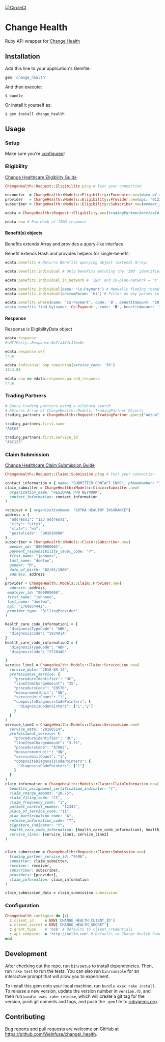 [![CircleCI](https://circleci.com/gh/WeInfuse/change_health.svg?style=svg)](https://circleci.com/gh/WeInfuse/change_health)

# Change Health
Ruby API wrapper for [Change Health](https://developers.changehealthcare.com/api)

## Installation

Add this line to your application's Gemfile:

```ruby
gem 'change_health'
```

And then execute:

    $ bundle

Or install it yourself as:

    $ gem install change_health

## Usage

### Setup

Make sure you're [configured](#configuration)!

### Eligibility
[Change Healthcare Eligibility Guide](https://developers.changehealthcare.com/eligibilityandclaims/docs)
```ruby
ChangeHealth::Request::Eligibility.ping # Test your connection

encounter  = ChangeHealth::Models::Eligibility::Encounter.new(date_of_service: Date.current, service_type_codes: ['98'])
provider   = ChangeHealth::Models::Eligibility::Provider.new(npi: '0123456789', last_name: 'Bobson', first_name: 'Bob')
subscriber = ChangeHealth::Models::Eligibility::Subscriber.new(member_id: '0000000000', first_name: 'johnOne', last_name: 'doeOne', date_of_birth: '18800102')

edata = ChangeHealth::Request::Eligibility.new(tradingPartnerServiceId: '000050', provider: provider, subscriber: subscriber, encounter: encounter).query

edata.raw # Raw Hash of JSON response
```

#### Benefit(s) objects
Benefits extends Array and provides a query-like interface.

Benefit extends Hash and provides helpers for single-benefit.

```ruby
edata.benefits # Returns Benefits querying object (extends Array)

edata.benefits.individual # Only benefits matching the 'IND' identifier

edata.benefits.individual.in_network # 'IND' and in-plan-network = 'Y'

edata.benefits.individual(name: 'Co-Payment') # Manually finding "name" == "Co-Payment" in JSON
edata.benefits.individual(customParam: 'hi') # Filter on any params in the API combined with 'IND' type

edata.benefits.where(name: 'Co-Payment', code: 'B', benefitAmount: '30) # Generic 'where' api returns a Benefits querying object for chaining
edata.benefits.find_by(name: 'Co-Payment', code: 'B', benefitAmount: '30) # Generic 'find_by' api returns first object found
```

#### Response

Response is EligibilityData object

```ruby
edata.response
#<HTTParty::Response:0x7fa354c1fbe8>

edata.response.ok?
true

edata.individual_oop_remaining(service_code: '30')
1344.88

edata.raw == edata.response.parsed_response
true
```

### Trading Partners
```ruby
# Query trading partners using a wildcard search
# Returns Array of ChangeHealth::Models::TradingPartner Objects
trading_partners = ChangeHealth::Request::TradingPartner.query("Aetna")

trading_partners.first.name
"Aetna"

trading_partners.first.service_id
"ABC123"
```

### Claim Submission
[Change Healthcare Claim Submission Guide](https://developers.changehealthcare.com/eligibilityandclaims/docs/professional-claims-v3-getting-started)
```ruby
ChangeHealth::Request::Claim::Submission.ping # Test your connection

contact_information = { name: "SUBMITTER CONTACT INFO", phoneNumber: "123456789"}
claim_submitter = ChangeHealth::Models::Claim::Submitter.new(
  organization_name: "REGIONAL PPO NETWORK",
  contact_information: contact_information
)

receiver = { organizationName: "EXTRA HEALTHY INSURANCE"}
address = {
  "address1": "123 address1",
  "city": "city1",
  "state": "wa",
  "postalCode": "981010000"
}
subscriber = ChangeHealth::Models::Claim::Subscriber.new(
  member_id: "0000000001",
  payment_responsibility_level_code: "P",
  first_name: "johnone",
  last_name: "doetwo",
  gender: "M",
  date_of_birth: "02/01/1980",
  address: address
)
provider = ChangeHealth::Models::Claim::Provider.new(
  address: address,
 employer_id: "000000000",
 first_name: "johnone",
 last_name: "doetwo",
 npi: "1760854442",
 provider_type: "BillingProvider"
)

health_care_code_information1 = {
  "diagnosisTypeCode": "ABK",
  "diagnosisCode": "S93401A"
}
health_care_code_information2 = {
  "diagnosisTypeCode": "ABF",
  "diagnosisCode": "S72044G"

}
service_line1 = ChangeHealth::Models::Claim::ServiceLine.new(
  service_date: "2018-05-14",
  professional_service: {
    "procedureIdentifier": "HC",
    "lineItemChargeAmount": "25",
    "procedureCode": "E0570",
    "measurementUnit": "UN",
    "serviceUnitCount": "1",
    "compositeDiagnosisCodePointers": {
      "diagnosisCodePointers": ["1","2"]
    }
  }
)
service_line2 = ChangeHealth::Models::Claim::ServiceLine.new(
  service_date: "20180514",
  professional_service: {
    "procedureIdentifier": "HC",
    "lineItemChargeAmount": "3.75",
    "procedureCode": "A7003",
    "measurementUnit": "UN",
    "serviceUnitCount": "1",
    "compositeDiagnosisCodePointers": {
      "diagnosisCodePointers": ["1"]
    }
  }
)
claim_information = ChangeHealth::Models::Claim::ClaimInformation.new(
  benefits_assignment_certification_indicator: "Y",
  claim_charge_amount: "28.75",
  claim_filing_code: "CI",
  claim_frequency_code: "1",
  patient_control_number: "12345",
  place_of_service_code: "11",
  plan_participation_code: "A",
  release_information_code: "Y",
  signature_indicator: "Y",
  health_care_code_information: [health_care_code_information1, health_care_code_information2],
  service_lines: [service_line1, service_line2]
)


claim_submission = ChangeHealth::Request::Claim::Submission.new(
  trading_partner_service_id: "9496",
  submitter: claim_submitter,
  receiver: receiver,
  subscriber: subscriber,
  providers: [provider],
  claim_information: claim_information
)

claim_submission_data = claim_submission.submission
```

### Configuration

```ruby
ChangeHealth.configure do |c|
  c.client_id     = ENV['CHANGE_HEALTH_CLIENT_ID']
  c.client_secret = ENV['CHANGE_HEALTH_SECRET']
  c.grant_type    = 'bob' # Defaults to client_credentials
  c.api_endpoint  = 'http://hello.com' # Defaults to Change Health Sandbox endpoint
end
```

## Development

After checking out the repo, run `bin/setup` to install dependencies. Then, run `rake test` to run the tests. You can also run `bin/console` for an interactive prompt that will allow you to experiment.

To install this gem onto your local machine, run `bundle exec rake install`. To release a new version, update the version number in `version.rb`, and then run `bundle exec rake release`, which will create a git tag for the version, push git commits and tags, and push the `.gem` file to [rubygems.org](https://rubygems.org).

## Contributing

Bug reports and pull requests are welcome on GitHub at https://github.com/WeInfuse/change\_health.
